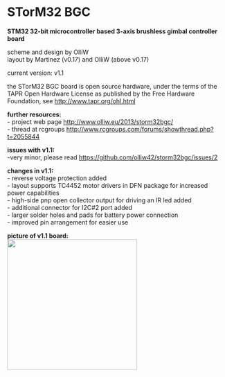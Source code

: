 STorM32 BGC
===========

<strong>STM32 32-bit microcontroller based 3-axis brushless gimbal controller board</strong>

scheme and design by OlliW<br>
layout by Martinez (v0.17) and OlliW (above v0.17)

current version: v1.1

the STorM32 BGC board is open source hardware, under the terms of the TAPR Open Hardware License as published by the Free Hardware Foundation, see http://www.tapr.org/ohl.html

<strong>further resources:</strong><br>- project web page http://www.olliw.eu/2013/storm32bgc/<br>- thread at rcgroups http://www.rcgroups.com/forums/showthread.php?t=2055844

<strong>issues with v1.1:</strong><br>-very minor, please read https://github.com/olliw42/storm32bgc/issues/2


<strong>changes in v1.1:</strong><br>- reverse voltage protection added<br>- layout supports TC4452 motor drivers in DFN package for increased power capabilities<br>- high-side pnp open collector output for driving an IR led added<br>- additional connector for I2C#2 port added<br>- larger solder holes and pads for battery power connection<br>- improved pin arrangement for easier use

<strong>picture of v1.1 board:</strong><br>
<a href="http://www.olliw.eu/uploads/storm32-bgc-v110-board-top-01-wp01.jpg"><img src="http://www.olliw.eu/uploads/storm32-bgc-v110-board-top-01-wp01.jpg" width="300" height="301"/></a>
